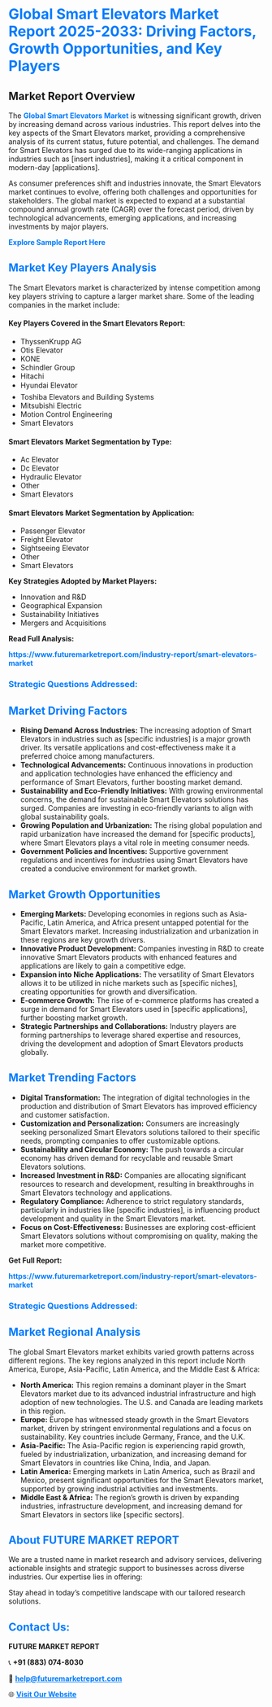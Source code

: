 <h1 style="color: #007BFF;">Global Smart Elevators Market Report 2025-2033: Driving Factors, Growth Opportunities, and Key Players</h1>

<section id="overview">
<h2>Market Report Overview</h2>
<p>The <a href="https://www.futuremarketreport.com/industry-report/smart-elevators-market" style="color: #007BFF; text-decoration: none;"><strong>Global Smart Elevators Market</strong></a> is witnessing significant growth, driven by increasing demand across various industries. This report delves into the key aspects of the Smart Elevators market, providing a comprehensive analysis of its current status, future potential, and challenges. The demand for Smart Elevators has surged due to its wide-ranging applications in industries such as [insert industries], making it a critical component in modern-day [applications].</p>
<p>As consumer preferences shift and industries innovate, the Smart Elevators market continues to evolve, offering both challenges and opportunities for stakeholders. The global market is expected to expand at a substantial compound annual growth rate (CAGR) over the forecast period, driven by technological advancements, emerging applications, and increasing investments by major players.</p>
</section>

<section id="overview">
<p><a href="https://www.futuremarketreport.com/request-sample/reportId=110180" style="color: #007BFF; text-decoration: none;"><strong>Explore Sample Report Here</strong></a></p>
</section>

<section id="key-players">
<h2 style="color: #007BFF;">Market Key Players Analysis</h2>
<p>The Smart Elevators market is characterized by intense competition among key players striving to capture a larger market share. Some of the leading companies in the market include:</p>
<h4>Key Players Covered in the Smart Elevators Report:</h4>
<ul><li>ThyssenKrupp AG</li><li>Otis Elevator</li><li>KONE</li><li>Schindler Group</li><li>Hitachi</li><li>Hyundai Elevator</li><li>Toshiba Elevators and Building Systems</li><li>Mitsubishi Electric</li><li>Motion Control Engineering</li><li>Smart Elevators</li></ul>
<h4>Smart Elevators Market Segmentation by Type:</h4>
<ul><li>Ac Elevator</li><li>Dc Elevator</li><li>Hydraulic Elevator</li><li>Other</li><li>Smart Elevators</li></ul>

<h4>Smart Elevators Market Segmentation by Application:</h4>
<ul><li>Passenger Elevator</li><li>Freight Elevator</li><li>Sightseeing Elevator</li><li>Other</li><li>Smart Elevators</li></ul>
<p><strong>Key Strategies Adopted by Market Players:</strong></p>
<ul>
<li>Innovation and R&D</li>
<li>Geographical Expansion</li>
<li>Sustainability Initiatives</li>
<li>Mergers and Acquisitions</li>
</ul>
</section>

<section>
<p><strong>Read Full Analysis: </strong></p><a href="https://www.futuremarketreport.com/industry-report/smart-elevators-market" style="color: #007BFF; text-decoration: none;"><strong>https://www.futuremarketreport.com/industry-report/smart-elevators-market</strong></a>
<h3 style="color: #007BFF;">Strategic Questions Addressed:</h3>
</section>

<section id="driving-factors">
<h2 style="color: #007BFF;">Market Driving Factors</h2>
<ul>
<li><strong>Rising Demand Across Industries:</strong> The increasing adoption of Smart Elevators in industries such as [specific industries] is a major growth driver. Its versatile applications and cost-effectiveness make it a preferred choice among manufacturers.</li>
<li><strong>Technological Advancements:</strong> Continuous innovations in production and application technologies have enhanced the efficiency and performance of Smart Elevators, further boosting market demand.</li>
<li><strong>Sustainability and Eco-Friendly Initiatives:</strong> With growing environmental concerns, the demand for sustainable Smart Elevators solutions has surged. Companies are investing in eco-friendly variants to align with global sustainability goals.</li>
<li><strong>Growing Population and Urbanization:</strong> The rising global population and rapid urbanization have increased the demand for [specific products], where Smart Elevators plays a vital role in meeting consumer needs.</li>
<li><strong>Government Policies and Incentives:</strong> Supportive government regulations and incentives for industries using Smart Elevators have created a conducive environment for market growth.</li>
</ul>
</section>

<section id="growth-opportunities">
<h2 style="color: #007BFF;">Market Growth Opportunities</h2>
<ul>
<li><strong>Emerging Markets:</strong> Developing economies in regions such as Asia-Pacific, Latin America, and Africa present untapped potential for the Smart Elevators market. Increasing industrialization and urbanization in these regions are key growth drivers.</li>
<li><strong>Innovative Product Development:</strong> Companies investing in R&D to create innovative Smart Elevators products with enhanced features and applications are likely to gain a competitive edge.</li>
<li><strong>Expansion into Niche Applications:</strong> The versatility of Smart Elevators allows it to be utilized in niche markets such as [specific niches], creating opportunities for growth and diversification.</li>
<li><strong>E-commerce Growth:</strong> The rise of e-commerce platforms has created a surge in demand for Smart Elevators used in [specific applications], further boosting market growth.</li>
<li><strong>Strategic Partnerships and Collaborations:</strong> Industry players are forming partnerships to leverage shared expertise and resources, driving the development and adoption of Smart Elevators products globally.</li>
</ul>
</section>

<section id="trending-factors">
<h2 style="color: #007BFF;">Market Trending Factors</h2>
<ul>
<li><strong>Digital Transformation:</strong> The integration of digital technologies in the production and distribution of Smart Elevators has improved efficiency and customer satisfaction.</li>
<li><strong>Customization and Personalization:</strong> Consumers are increasingly seeking personalized Smart Elevators solutions tailored to their specific needs, prompting companies to offer customizable options.</li>
<li><strong>Sustainability and Circular Economy:</strong> The push towards a circular economy has driven demand for recyclable and reusable Smart Elevators solutions.</li>
<li><strong>Increased Investment in R&D:</strong> Companies are allocating significant resources to research and development, resulting in breakthroughs in Smart Elevators technology and applications.</li>
<li><strong>Regulatory Compliance:</strong> Adherence to strict regulatory standards, particularly in industries like [specific industries], is influencing product development and quality in the Smart Elevators market.</li>
<li><strong>Focus on Cost-Effectiveness:</strong> Businesses are exploring cost-efficient Smart Elevators solutions without compromising on quality, making the market more competitive.</li>
</ul>
</section>

<section>
<p><strong>Get Full Report: </strong></p><a href="https://www.futuremarketreport.com/industry-report/smart-elevators-market" style="color: #007BFF; text-decoration: none;"><strong>https://www.futuremarketreport.com/industry-report/smart-elevators-market</strong></a>
<h3 style="color: #007BFF;">Strategic Questions Addressed:</h3>
</section>


<section id="regional-analysis">
<h2 style="color: #007BFF;">Market Regional Analysis</h2>
<p>The global Smart Elevators market exhibits varied growth patterns across different regions. The key regions analyzed in this report include North America, Europe, Asia-Pacific, Latin America, and the Middle East & Africa:</p>
<ul>
<li><strong>North America:</strong> This region remains a dominant player in the Smart Elevators market due to its advanced industrial infrastructure and high adoption of new technologies. The U.S. and Canada are leading markets in this region.</li>
<li><strong>Europe:</strong> Europe has witnessed steady growth in the Smart Elevators market, driven by stringent environmental regulations and a focus on sustainability. Key countries include Germany, France, and the U.K.</li>
<li><strong>Asia-Pacific:</strong> The Asia-Pacific region is experiencing rapid growth, fueled by industrialization, urbanization, and increasing demand for Smart Elevators in countries like China, India, and Japan.</li>
<li><strong>Latin America:</strong> Emerging markets in Latin America, such as Brazil and Mexico, present significant opportunities for the Smart Elevators market, supported by growing industrial activities and investments.</li>
<li><strong>Middle East & Africa:</strong> The region’s growth is driven by expanding industries, infrastructure development, and increasing demand for Smart Elevators in sectors like [specific sectors].</li>
</ul>
</section>

<footer>
<h2 style="color: #007BFF;">About FUTURE MARKET REPORT</h2>
<p>We are a trusted name in market research and advisory services, delivering actionable insights and strategic support to businesses across diverse industries. Our expertise lies in offering:</p>

<p>Stay ahead in today’s competitive landscape with our tailored research solutions.</p>

<h2 style="color: #007BFF;">Contact Us:</h2>
<p><strong>FUTURE MARKET REPORT</strong></p>
<p>📞 <strong>+91 (883) 074-8030</strong></p>
<p>📧 <strong><a href="mailto:help@futuremarketreport.com" style="color: #007BFF;">help@futuremarketreport.com</a></strong></p>
<p>🌐 <strong><a href="https://www.futuremarketreport.com/" style="color: #007BFF;">Visit Our Website</a></strong></p>
</footer>